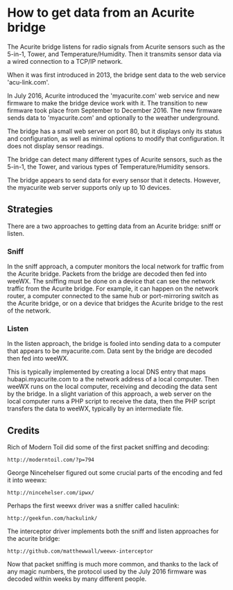 # How to get data from an Acurite bridge

The Acurite bridge listens for radio signals from Acurite sensors such as the 5-in-1, Tower, and Temperature/Humidity.  Then it transmits sensor data via a wired connection to a TCP/IP network.

When it was first introduced in 2013, the bridge sent data to the web service 'acu-link.com'.

In July 2016, Acurite introduced the 'myacurite.com' web service and new firmware to make the bridge device work with it.  The transition to new firmware took place from September to December 2016.  The new firmware sends data to 'myacurite.com' and optionally to the weather underground.

The bridge has a small web server on port 80, but it displays only its status and configuration, as well as minimal options to modify that configuration.  It does not display sensor readings.

The bridge can detect many different types of Acurite sensors, such as the 5-in-1, the Tower, and various types of Temperature/Humidity sensors.

The bridge appears to send data for every sensor that it detects.  However, the myacurite web server supports only up to 10 devices.

## Strategies

There are a two approaches to getting data from an Acurite bridge: sniff or listen.

### Sniff

In the sniff approach, a computer monitors the local network for traffic from the Acurite bridge.  Packets from the bridge are decoded then fed into weeWX.  The sniffing must be done on a device that can see the network traffic from the Acurite bridge.  For example, it can happen on the network router, a computer connected to the same hub or port-mirroring switch as the Acurite bridge, or on a device that bridges the Acurite bridge to the rest of the network.

### Listen

In the listen approach, the bridge is fooled into sending data to a computer that appears to be myacurite.com.  Data sent by the bridge are decoded then fed into weeWX.

This is typically implemented by creating a local DNS entry that maps hubapi.myacurite.com to a the network address of a local computer.  Then weeWX runs on the local computer, receiving and decoding the data sent by the bridge.  In a slight variation of this approach, a web server on the local computer runs a PHP script to receive the data, then the PHP script transfers the data to weeWX, typically by an intermediate file.

## Credits

Rich of Modern Toil did some of the first packet sniffing and decoding:

    http://moderntoil.com/?p=794

George Nincehelser figured out some crucial parts of the encoding and fed it into weewx:

    http://nincehelser.com/ipwx/

Perhaps the first weewx driver was a sniffer called haculink:

    http://geekfun.com/hackulink/

The interceptor driver implements both the sniff and listen approaches for the acurite bridge:

    http://github.com/matthewwall/weewx-interceptor

Now that packet sniffing is much more common, and thanks to the lack of any magic numbers, the protocol used by the July 2016 firmware was decoded within weeks by many different people.